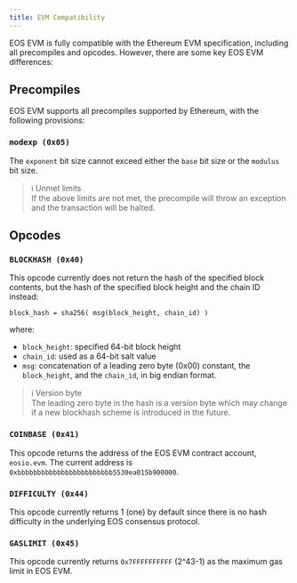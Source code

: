```yaml
---
title: EVM Compatibility
---
```


EOS EVM is fully compatible with the Ethereum EVM specification, including all precompiles and opcodes. However, there are some key EOS EVM differences:

## Precompiles

EOS EVM supports all precompiles supported by Ethereum, with the following provisions:

### `modexp (0x05)`

The `exponent` bit size cannot exceed either the `base` bit size or the `modulus` bit size.

> ℹ️ Unmet limits  
If the above limits are not met, the precompile will throw an exception and the transaction will be halted.

## Opcodes

### `BLOCKHASH (0x40)`

This opcode currently does not return the hash of the specified block contents, but the hash of the specified block height and the chain ID instead:

`block_hash = sha256( msg(block_height, chain_id) )`

where:
* `block_height`: specified 64-bit block height
* `chain_id`: used as a 64-bit salt value
* `msg`: concatenation of a leading zero byte (0x00) constant, the `block_height`, and the `chain_id`, in big endian format.

> ℹ️ Version byte  
The leading zero byte in the hash is a version byte which may change if a new blockhash scheme is introduced in the future.

### `COINBASE (0x41)`

This opcode returns the address of the EOS EVM contract account, `eosio.evm`. The current address is `0xbbbbbbbbbbbbbbbbbbbbbbbb5530ea015b900000`.

### `DIFFICULTY (0x44)`

This opcode currently returns 1 (one) by default since there is no hash difficulty in the underlying EOS consensus protocol.

### `GASLIMIT (0x45)`

This opcode currently returns `0x7FFFFFFFFFF` (2^43-1) as the maximum gas limit in EOS EVM.
